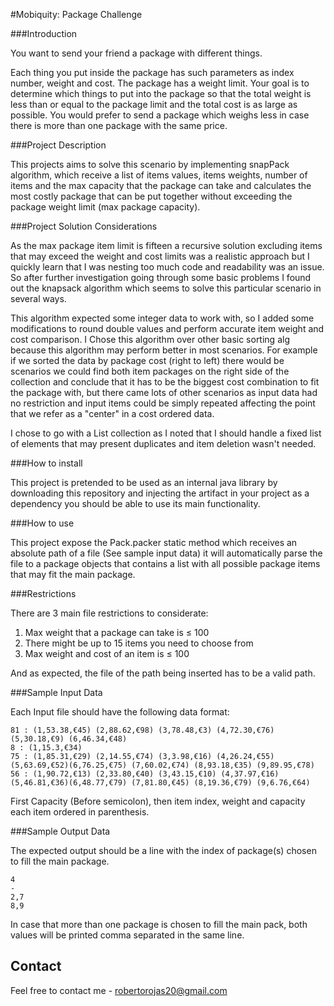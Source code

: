 
#Mobiquity: Package Challenge

###Introduction

You want to send your friend a package with different things.

Each thing you put inside the package has such parameters as index number, weight and cost. The
package has a weight limit. Your goal is to determine which things to put into the package so that the
total weight is less than or equal to the package limit and the total cost is as large as possible.
You would prefer to send a package which weighs less in case there is more than one package with the
same price. 

###Project Description

This projects aims to solve this scenario by implementing snapPack algorithm, which receive a list of items 
values, items weights, number of items and the max capacity that the package can take and calculates the most
costly package that can be put together without exceeding the package weight limit (max package capacity).

###Project Solution Considerations

As the max package item limit is fifteen a recursive solution excluding items that may exceed the weight and 
cost limits was a realistic approach but I quickly learn that I was nesting too much code and readability was an issue.
So after further investigation going through some basic problems I found out the knapsack algorithm which seems
to solve this particular scenario in several ways.

This algorithm expected some integer data to work with, so I added some modifications to round double values
and perform accurate item weight and cost comparison. I Chose this algorithm over other basic sorting alg
because this algorithm may perform better in most scenarios. For example if we sorted the data by package 
cost (right to left) there would be scenarios we could find both item packages on the right side of the 
collection and conclude that it has to be the biggest cost combination to fit the package with, but there 
came lots of other scenarios as input data had no restriction and input items could be simply repeated 
affecting the point that we refer as a "center" in a cost ordered data.

I chose to go with a List collection as I noted that I should handle a fixed list of elements that may 
present duplicates and item deletion wasn't needed.

###How to install

This project is pretended to be used as an internal java library by downloading this repository and injecting
the artifact in your project as a dependency you should be able to use its main functionality.

###How to use

This project expose the Pack.packer static method which receives an absolute path of a file (See sample input data)
it will automatically parse the file to a package objects that contains a list with all possible package items 
that may fit the main package.

###Restrictions

There are 3 main file restrictions to considerate:
1. Max weight that a package can take is ≤ 100
2. There might be up to 15 items you need to choose from
3. Max weight and cost of an item is ≤ 100 

And as expected, the file of the path being inserted has to be a valid path.

###Sample Input Data

Each Input file should have the following data format:
```
81 : (1,53.38,€45) (2,88.62,€98) (3,78.48,€3) (4,72.30,€76) (5,30.18,€9) (6,46.34,€48)
8 : (1,15.3,€34)
75 : (1,85.31,€29) (2,14.55,€74) (3,3.98,€16) (4,26.24,€55) (5,63.69,€52)(6,76.25,€75) (7,60.02,€74) (8,93.18,€35) (9,89.95,€78)
56 : (1,90.72,€13) (2,33.80,€40) (3,43.15,€10) (4,37.97,€16) (5,46.81,€36)(6,48.77,€79) (7,81.80,€45) (8,19.36,€79) (9,6.76,€64)
```
First Capacity (Before semicolon), then item index, weight and capacity each item ordered in parenthesis.

###Sample Output Data

The expected output should be a line with the index of package(s) chosen to fill the main package.
```
4
-
2,7
8,9
```
In case that more than one package is chosen to fill the main pack, both values will be printed comma separated
in the same line.

## Contact
Feel free to contact me - robertorojas20@gmail.com
